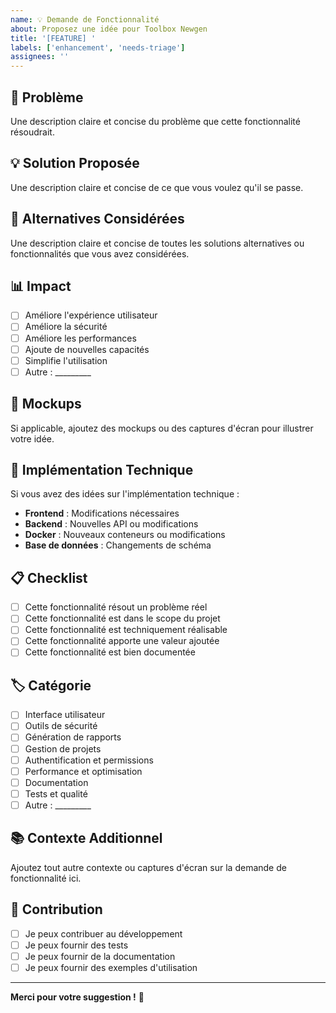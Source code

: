 ```yaml
---
name: 💡 Demande de Fonctionnalité
about: Proposez une idée pour Toolbox Newgen
title: '[FEATURE] '
labels: ['enhancement', 'needs-triage']
assignees: ''
---
```


## 🎯 Problème

Une description claire et concise du problème que cette fonctionnalité résoudrait.

## 💡 Solution Proposée

Une description claire et concise de ce que vous voulez qu'il se passe.

## 🔄 Alternatives Considérées

Une description claire et concise de toutes les solutions alternatives ou fonctionnalités que vous avez considérées.

## 📊 Impact

- [ ] Améliore l'expérience utilisateur
- [ ] Améliore la sécurité
- [ ] Améliore les performances
- [ ] Ajoute de nouvelles capacités
- [ ] Simplifie l'utilisation
- [ ] Autre : _________

## 🎨 Mockups

Si applicable, ajoutez des mockups ou des captures d'écran pour illustrer votre idée.

## 🔧 Implémentation Technique

Si vous avez des idées sur l'implémentation technique :

- **Frontend** : Modifications nécessaires
- **Backend** : Nouvelles API ou modifications
- **Docker** : Nouveaux conteneurs ou modifications
- **Base de données** : Changements de schéma

## 📋 Checklist

- [ ] Cette fonctionnalité résout un problème réel
- [ ] Cette fonctionnalité est dans le scope du projet
- [ ] Cette fonctionnalité est techniquement réalisable
- [ ] Cette fonctionnalité apporte une valeur ajoutée
- [ ] Cette fonctionnalité est bien documentée

## 🏷️ Catégorie

- [ ] Interface utilisateur
- [ ] Outils de sécurité
- [ ] Génération de rapports
- [ ] Gestion de projets
- [ ] Authentification et permissions
- [ ] Performance et optimisation
- [ ] Documentation
- [ ] Tests et qualité
- [ ] Autre : _________

## 📚 Contexte Additionnel

Ajoutez tout autre contexte ou captures d'écran sur la demande de fonctionnalité ici.

## 🤝 Contribution

- [ ] Je peux contribuer au développement
- [ ] Je peux fournir des tests
- [ ] Je peux fournir de la documentation
- [ ] Je peux fournir des exemples d'utilisation

---

**Merci pour votre suggestion !** 🚀 